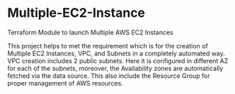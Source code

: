 # Multiple-EC2-Instance
Terraform Module to launch Multiple AWS EC2 Instances


This project helps to met the requirement which is for the creation of Multiple EC2 Instances, VPC, and Subnets in a completely automated way. VPC creation includes 2 public subnets. Here it is configured in different AZ for each of the subnets, moreover, the Availability zones are automatically fetched via the data source. This also include the Resource Group for proper management of AWS resources. 
